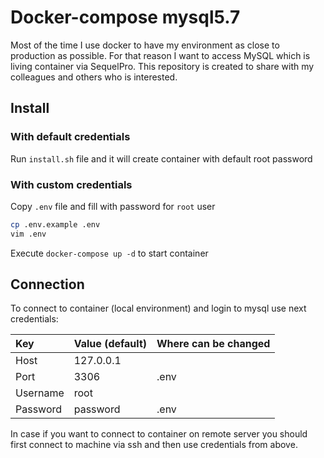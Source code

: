# Docker-compose mysql5.7

Most of the time I use docker to have my environment as close to production as
possible. For that reason I want to access MySQL which is living container via
SequelPro. This repository is created to share with my colleagues and others 
who is interested.

## Install

### With default credentials

Run `install.sh` file and it will create container with default root password

### With custom credentials

Copy `.env` file and fill with password for `root` user
```bash
cp .env.example .env
vim .env
```

Execute `docker-compose up -d` to start container

## Connection

To connect to container (local environment) and login to mysql use next
credentials:

| Key      | Value (default) | Where can be changed |
| :------- | :-------------- | :------------------- |
| Host     | 127.0.0.1       |                      |
| Port     | 3306            | .env                 |
| Username | root            |                      |
| Password | password        | .env                 |

In case if you want to connect to container on remote server you should first
connect to machine via ssh and then use credentials from above.
